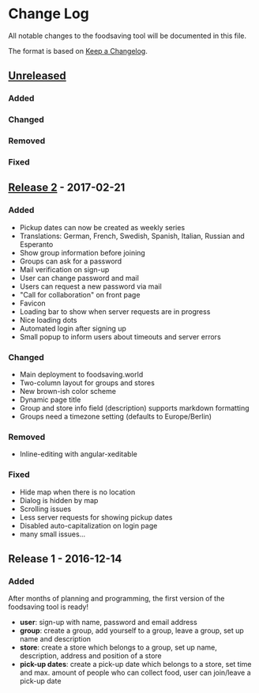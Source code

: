 # Change Log
All notable changes to the foodsaving tool will be documented in this file.

The format is based on [Keep a Changelog](http://keepachangelog.com/).

## [Unreleased]
### Added

### Changed

### Removed

### Fixed


## [Release 2] - 2017-02-21
### Added

- Pickup dates can now be created as weekly series
- Translations: German, French, Swedish, Spanish, Italian, Russian and Esperanto
- Show group information before joining
- Groups can ask for a password
- Mail verification on sign-up
- User can change password and mail
- Users can request a new password via mail
- "Call for collaboration" on front page
- Favicon
- Loading bar to show when server requests are in progress
- Nice loading dots
- Automated login after signing up
- Small popup to inform users about timeouts and server errors

### Changed

- Main deployment to foodsaving.world
- Two-column layout for groups and stores
- New brown-ish color scheme
- Dynamic page title
- Group and store info field (description) supports markdown formatting
- Groups need a timezone setting (defaults to Europe/Berlin)

### Removed

- Inline-editing with angular-xeditable

### Fixed

- Hide map when there is no location
- Dialog is hidden by map
- Scrolling issues
- Less server requests for showing pickup dates
- Disabled auto-capitalization on login page
- many small issues...


## Release 1 - 2016-12-14
### Added

After months of planning and programming, the first version of the foodsaving tool is ready!

- **user**: sign-up with name, password and email address
- **group**: create a group, add yourself to a group, leave a group, set up name and description
- **store**: create a store which belongs to a group, set up name, description, address and position of a store
- **pick-up dates**: create a pick-up date which belongs to a store, set time and max. amount of people who can collect food, user can join/leave a pick-up date

[Unreleased]: https://github.com/yunity/foodsaving-frontend/compare/r2...HEAD
[Release 2]: https://github.com/yunity/foodsaving-frontend/compare/r1...r2
